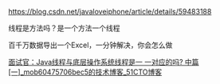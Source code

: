 https://blog.csdn.net/javaloveiphone/article/details/59483188

线程是方法吗？是一个方法一个线程

百千万数据导出一个Excel，一分钟解决，你会怎么做



[面试官：Java线程与底层操作系统线程是一 一对应的吗? 中篇[一]_mob60475706bec5的技术博客_51CTO博客](https://blog.51cto.com/u_15127698/2842977)
